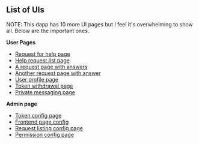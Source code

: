 
## List of UIs

NOTE: This dapp has 10 more UI pages but I feel it's overwhelming to show all. Below are the important ones.

**User Pages**
* [Request for help page](https://github.com/seroya7273/nangi/blob/master/screenshot-nanogigs.gq-2022.01.31-23_35_33.png)
* [Help request list page](https://github.com/seroya7273/nangi/blob/master/screenshot-nanogigs.gq-2022.01.31-20_41_17.png)
* [A request page with answers](https://github.com/seroya7273/nangi/blob/master/FireShot%20Capture%20007%20-%20Request%20to%20design%20a%20business%20card%20for%20a%20hardwood%20company%20-%20Nano%20Gigs_%20-%20nanogigs.gq.png)
* [Another request page with answer](https://github.com/seroya7273/nangi/blob/master/FireShot%20Capture%20008%20-%20Design%20a%20logo%20for%20a%20beer%20brewing%20company%20-%20Nano%20Gigs%20-%20nanogigs.gq.png)
* [User profile page](https://github.com/seroya7273/nangi/blob/master/screenshot-nanogigs.gq-2022.01.31-23_30_15.png)
* [Token withdrawal page](https://github.com/seroya7273/nangi/blob/master/screenshot-nanogigs.gq-2022.02.01-09_25_59.png)
* [Private messaging page](https://github.com/seroya7273/nangi/blob/master/screenshot-nanogigs.gq-2022.02.01-09_26_19.png)

**Admin page**
* [Token config page](https://github.com/seroya7273/nangi/blob/master/screenshot-nanogigs.gq-2022.01.31-20_45_21.png)
* [Frontend page config](https://github.com/seroya7273/nangi/blob/master/screenshot-nanogigs.gq-2022.01.31-20_46_29.png)
* [Request listing config page](https://github.com/seroya7273/nangi/blob/master/screenshot-nanogigs.gq-2022.01.31-20_46_55.png)
* [Permission config page](https://github.com/seroya7273/nangi/blob/master/screenshot-nanogigs.gq-2022.01.31-20_47_42.png)

